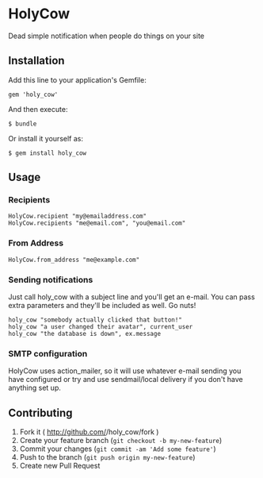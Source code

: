 # HolyCow

Dead simple notification when people do things on your site

## Installation

Add this line to your application's Gemfile:

    gem 'holy_cow'

And then execute:

    $ bundle

Or install it yourself as:

    $ gem install holy_cow

## Usage

### Recipients
    
    HolyCow.recipient "my@emailaddress.com"
    HolyCow.recipients "me@email.com", "you@email.com"

### From Address

    HolyCow.from_address "me@example.com"

### Sending notifications

Just call holy_cow with a subject line and you'll get an e-mail. You can pass extra parameters and they'll be included as well. Go nuts!

    holy_cow "somebody actually clicked that button!"
    holy_cow "a user changed their avatar", current_user
    holy_cow "the database is down", ex.message

### SMTP configuration

HolyCow uses action_mailer, so it will use whatever e-mail sending you have configured or try and use sendmail/local delivery if you don't have anything set up. 


## Contributing

1. Fork it ( http://github.com/<my-github-username>/holy_cow/fork )
2. Create your feature branch (`git checkout -b my-new-feature`)
3. Commit your changes (`git commit -am 'Add some feature'`)
4. Push to the branch (`git push origin my-new-feature`)
5. Create new Pull Request
